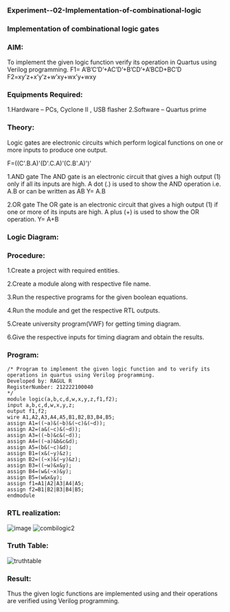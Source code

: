 ### Experiment--02-Implementation-of-combinational-logic
### Implementation of combinational logic gates

### AIM:
To implement the given logic function verify its operation in Quartus using Verilog programming. 
F1= A’B’C’D’+AC’D’+B’CD’+A’BCD+BC’D 
F2=xy’z+x’y’z+w’xy+wx’y+wxy

### Equipments Required:
1.Hardware – PCs, Cyclone II , USB flasher
2.Software – Quartus prime

### Theory:
Logic gates are electronic circuits which perform logical functions on one or more inputs to produce one output.

F=((C'.B.A)'(D'.C.A)'(C.B'.A)')'

1.AND gate The AND gate is an electronic circuit that gives a high output (1) only if all its inputs are high. A dot (.) is used to show the AND operation i.e. A.B or can be written as AB Y= A.B

2.OR gate The OR gate is an electronic circuit that gives a high output (1) if one or more of its inputs are high. A plus (+) is used to show the OR operation. Y= A+B

### Logic Diagram:

### Procedure:
1.Create a project with required entities.

2.Create a module along with respective file name.

3.Run the respective programs for the given boolean equations.

4.Run the module and get the respective RTL outputs.

5.Create university program(VWF) for getting timing diagram.

6.Give the respective inputs for timing diagram and obtain the results.

### Program:
```
/* Program to implement the given logic function and to verify its operations in quartus using Verilog programming. 
Developed by: RAGUL R
RegisterNumber: 212222100040
*/
module logic(a,b,c,d,w,x,y,z,f1,f2);
input a,b,c,d,w,x,y,z;
output f1,f2;
wire A1,A2,A3,A4,A5,B1,B2,B3,B4,B5;
assign A1=((~a)&(~b)&(~c)&(~d));
assign A2=(a&(~c)&(~d));
assign A3=((~b)&c&(~d));
assign A4=((~a)&b&c&d);
assign A5=(b&(~c)&d);
assign B1=(x&(~y)&z);
assign B2=((~x)&(~y)&z);
assign B3=((~w)&x&y);
assign B4=(w&(~x)&y);
assign B5=(w&x&y);
assign f1=A1|A2|A3|A4|A5;
assign f2=B1|B2|B3|B4|B5;
endmodule
```



### RTL realization:
![image](https://user-images.githubusercontent.com/121609342/234834764-9a1b7371-94ba-4743-8dab-0a36d6088128.png)
![combilogic2](https://user-images.githubusercontent.com/121215739/234776690-bffe1289-66bb-4746-bbf9-3e86a6489353.png)


### Truth Table:
![truthtable](https://user-images.githubusercontent.com/121215739/234778196-86915610-ab49-47ff-b6aa-f50976aaffa2.jpg)

### Result:
Thus the given logic functions are implemented using and their operations are verified using Verilog programming.
